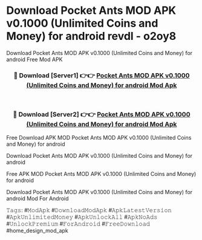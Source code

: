 # Download Pocket Ants MOD APK v0.1000 (Unlimited Coins and Money) for android revdl - o2oy8
Download Pocket Ants MOD APK v0.1000 (Unlimited Coins and Money) for android Free Mod APK

<div align="center">
<h3>🔴 Download [Server1] 👉👉 <a href="https://apk-comot.site?title=Pocket_Ants_MOD_APK_v0.1000_(Unlimited_Coins_and_Money)_for_android">Pocket Ants MOD APK v0.1000 (Unlimited Coins and Money) for android Mod Apk</a></h3><br>

<h3>🔴 Download [Server2] 👉👉 <a href="https://apk-comot.site?title=Pocket_Ants_MOD_APK_v0.1000_(Unlimited_Coins_and_Money)_for_android">Pocket Ants MOD APK v0.1000 (Unlimited Coins and Money) for android Mod Apk</a></h3>
</div>


Free Download APK MOD Pocket Ants MOD APK v0.1000 (Unlimited Coins and Money) for android

Download Pocket Ants MOD APK v0.1000 (Unlimited Coins and Money) for android 

Free APK MOD Pocket Ants MOD APK v0.1000 (Unlimited Coins and Money) for android 

Download Pocket Ants MOD APK v0.1000 (Unlimited Coins and Money) for android Mod For Android

𝚃𝚊𝚐𝚜: #𝙼𝚘𝚍𝙰𝚙𝚔 #𝙳𝚘𝚠𝚗𝚕𝚘𝚊𝚍𝙼𝚘𝚍𝙰𝚙𝚔 #𝙰𝚙𝚔𝙻𝚊𝚝𝚎𝚜𝚝𝚅𝚎𝚛𝚜𝚒𝚘𝚗 #𝙰𝚙𝚔𝚄𝚗𝚕𝚒𝚖𝚒𝚝𝚎𝚍𝙼𝚘𝚗𝚎𝚢 #𝙰𝚙𝚔𝚄𝚗𝚕𝚘𝚌𝚔𝙰𝚕𝚕 #𝙰𝚙𝚔𝙽𝚘𝙰𝚍𝚜 #𝚄𝚗𝚕𝚘𝚌𝚔𝙿𝚛𝚎𝚖𝚒𝚞𝚖 #𝙵𝚘𝚛𝙰𝚗𝚍𝚛𝚘𝚒𝚍 #𝙵𝚛𝚎𝚎𝙳𝚘𝚠𝚗𝚕𝚘𝚊𝚍 #home_design_mod_apk